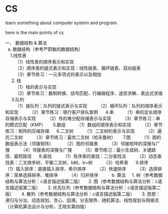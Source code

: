 # CS
learn something about computer system and program.

here is the main points of cs

一、 数据结构 & 算法 <br/>
   a. 数据结构（参考严蔚敏的数据结构）<br/>
      1.线性表<br/>
         （1）线性表的顺序表示和实现<br/>
         （2）顺序表的链式表示和实现：线性链表、循环链表、双向链表<br/>
         （3）章节练习：一元多项式的表示以及相加<br/>
      2. 栈<br/>
         （1）栈的表示与实现<br/>
         （2）章节练习：数制转换、括号匹配、行编辑程序、迷宫求解、表达式求值<br/>
      3.队列<br/>
         （1）链队列：队列的链式表示与实现
         （2）循环队列：队列的顺序表示和实现
         （2）章节练习：银行客户排队案例
      4.串
         （1）串的定长顺序存储表示与实现
         （2）传的堆分配存储表示与实现
         （3）章节练习：串的模式匹配（KMP）
      5.数组
         （1）数组的顺序表示和实现
         （2）章节练习：矩阵的压缩存储
      6.二叉树
         （1）二叉树的表示与实现
         （2）遍历二叉树
         （3）章节练习：最优二叉树（哈夫曼树）
      7.图
         （1）图的数组表示法（邻接矩阵）
         （2）图的邻接表
         （3）邻接矩阵的深搜与广搜
         （4）邻接表的深搜与广搜
         （5）章节练习：最小生成树、关键路径、最短路径
      8.查找
         （1）有序表的查找：二分查找法
         （2）动态查找表：二叉排序树、平衡二叉树、b树、b+树
         （3）哈希表
      9.排序
         （1）插入排序：直接插入排序、希尔排序
         （2）快速排序
         （3）选择排序：简单选择排序、堆排序
         （4）归并排序
         
   b. 算法
      1. 树（参考数据结构与算法分析：c语言描述版第二版）
      2. 图（参考数据结构与算法分析：c语言描述版第二版）
      3. 优先队列（参考数据结构与算法分析：c语言描述版第二版）
      4. 散列（参考数据结构与算法分析：c语言描述版第二版）
      3. 思想：递归与分治、动态规划、贪心、回溯、分支限界、随机算法、线性规划与网络流（计算机算法设计与分析，王晓东第四版）
